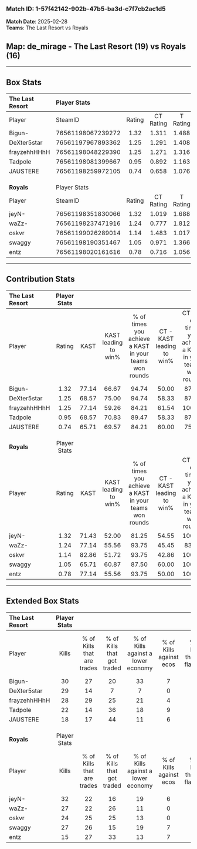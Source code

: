 ### Match ID: 1-57f42142-902b-47b5-ba3d-c7f7cb2ac1d5  
**Match Date**: 2025-02-28  
**Teams**: The Last Resort vs Royals  

## **Map**: de_mirage - The Last Resort (19) vs Royals (16)  
---  

## Box Stats  

| **The Last Resort** | Player Stats      |        |           |          |       |      |       |         |        |      |     |
| :- | :- | :-: | :-: | :-: | :-: | :-: | :-: | :-: | :-: | :-: | :-: |
| Player              | SteamID           | Rating | CT Rating | T Rating | KAST  | ADR  | Kills | Assists | Deaths | K/D  | HS% |
| Bigun-              | 76561198067239272 |  1.32  |   1.311   |  1.488   | 77.14 | 88.0 |  30   |    8    |   23   | 1.30 | 70  |
| DeXter5star         | 76561197967893362 |  1.25  |   1.291   |  1.408   | 68.57 | 81.1 |  29   |    7    |   20   | 1.45 | 20  |
| frayzehhHHhH        | 76561198048229390 |  1.25  |   1.271   |  1.316   | 77.14 | 80.3 |  28   |   11    |   23   | 1.22 | 39  |
| Tadpole             | 76561198081399667 |  0.95  |   0.892   |  1.163   | 68.57 | 75.0 |  22   |   10    |   28   | 0.79 | 68  |
| JAUSTERE            | 76561198259972105 |  0.74  |   0.658   |  1.076   | 65.71 | 59.8 |  18   |   12    |   31   | 0.58 | 61  |
|                     |                   |        |           |          |       |      |       |         |        |      |     |
|                     |                   |        |           |          |       |      |       |         |        |      |     |
|                     |                   |        |           |          |       |      |       |         |        |      |     |
| **Royals**          | Player Stats      |        |           |          |       |      |       |         |        |      |     |
| Player              | SteamID           | Rating | CT Rating | T Rating | KAST  | ADR  | Kills | Assists | Deaths | K/D  | HS% |
| jeyN-               | 76561198351830066 |  1.32  |   1.019   |  1.688   | 71.43 | 87.9 |  32   |    4    |   23   | 1.39 | 28  |
| waZz-               | 76561198237471916 |  1.24  |   0.777   |  1.812   | 77.14 | 88.9 |  27   |   12    |   24   | 1.13 | 88  |
| oskvr               | 76561199026289014 |  1.14  |   1.483   |  1.017   | 82.86 | 79.0 |  24   |    7    |   26   | 0.92 | 33  |
| swaggy              | 76561198190351467 |  1.05  |   0.971   |  1.366   | 65.71 | 76.3 |  27   |    4    |   27   | 1.00 | 55  |
| entz                | 76561198020161616 |  0.78  |   0.716   |  1.056   | 77.14 | 56.4 |  15   |    7    |   27   | 0.56 | 73  |
---  

## Contribution Stats  

| **The Last Resort** | Player Stats |       |                      |                                                        |                           |                                                             |                          |                                                            |
| :- | :-: | :-: | :-: | :-: | :-: | :-: | :-: | :-: |
| Player              |    Rating    | KAST  | KAST leading to win% | % of times you achieve a KAST in your teams won rounds | CT - KAST leading to win% | CT - % of times you achieve a KAST in your teams won rounds | T - KAST leading to win% | T - % of times you achieve a KAST in your teams won rounds |
| Bigun-              |     1.32     | 77.14 |        66.67         |                         94.74                          |           50.00           |                            87.50                            |          84.62           |                           100.00                           |
| DeXter5star         |     1.25     | 68.57 |        75.00         |                         94.74                          |           58.33           |                            87.50                            |          91.67           |                           100.00                           |
| frayzehhHHhH        |     1.25     | 77.14 |        59.26         |                         84.21                          |           61.54           |                           100.00                            |          57.14           |                           72.73                            |
| Tadpole             |     0.95     | 68.57 |        70.83         |                         89.47                          |           58.33           |                            87.50                            |          83.33           |                           90.91                            |
| JAUSTERE            |     0.74     | 65.71 |        69.57         |                         84.21                          |           60.00           |                            75.00                            |          76.92           |                           90.91                            |
|                     |              |       |                      |                                                        |                           |                                                             |                          |                                                            |
|                     |              |       |                      |                                                        |                           |                                                             |                          |                                                            |
|                     |              |       |                      |                                                        |                           |                                                             |                          |                                                            |
| **Royals**          | Player Stats |       |                      |                                                        |                           |                                                             |                          |                                                            |
| Player              |    Rating    | KAST  | KAST leading to win% | % of times you achieve a KAST in your teams won rounds | CT - KAST leading to win% | CT - % of times you achieve a KAST in your teams won rounds | T - KAST leading to win% | T - % of times you achieve a KAST in your teams won rounds |
| jeyN-               |     1.32     | 71.43 |        52.00         |                         81.25                          |           54.55           |                           100.00                            |          50.00           |                           70.00                            |
| waZz-               |     1.24     | 77.14 |        55.56         |                         93.75                          |           45.45           |                            83.33                            |          62.50           |                           100.00                           |
| oskvr               |     1.14     | 82.86 |        51.72         |                         93.75                          |           42.86           |                           100.00                            |          60.00           |                           90.00                            |
| swaggy              |     1.05     | 65.71 |        60.87         |                         87.50                          |           60.00           |                           100.00                            |          61.54           |                           80.00                            |
| entz                |     0.78     | 77.14 |        55.56         |                         93.75                          |           50.00           |                           100.00                            |          60.00           |                           90.00                            |
---  

## Extended Box Stats  

| **The Last Resort** | Player Stats |                            |                            |                                    |                         |                              |                                 |        |                             |                                     |                          |                               |                            |
| :- | :-: | :-: | :-: | :-: | :-: | :-: | :-: | :-: | :-: | :-: | :-: | :-: | :-: |
| Player              |    Kills     | % of Kills that are trades | % of Kills that got traded | % of Kills against a lower economy | % of Kills against ecos | % of Kills that are flawless | % of Kills that are close duels | Deaths | % of Deaths that get traded | % of Deaths against a lower economy | % of Deaths against ecos | % of Deaths that are flawless | % of Deaths that are close |
| Bigun-              |      30      |             27             |             20             |                 33                 |            7            |              60              |                7                |   23   |             22              |                 17                  |            0             |              70               |             0              |
| DeXter5star         |      29      |             14             |             7              |                 7                  |            0            |              72              |                0                |   20   |             30              |                 20                  |            0             |              85               |             5              |
| frayzehhHHhH        |      28      |             29             |             25             |                 21                 |            4            |              75              |                7                |   23   |             13              |                 17                  |            4             |              74               |             0              |
| Tadpole             |      22      |             14             |             36             |                 18                 |            9            |              77              |                5                |   28   |             18              |                 14                  |            0             |              50               |             11             |
| JAUSTERE            |      18      |             17             |             44             |                 11                 |            6            |              61              |                0                |   31   |             26              |                 16                  |            0             |              65               |             3              |
|                     |              |                            |                            |                                    |                         |                              |                                 |        |                             |                                     |                          |                               |                            |
|                     |              |                            |                            |                                    |                         |                              |                                 |        |                             |                                     |                          |                               |                            |
|                     |              |                            |                            |                                    |                         |                              |                                 |        |                             |                                     |                          |                               |                            |
| **Royals**          | Player Stats |                            |                            |                                    |                         |                              |                                 |        |                             |                                     |                          |                               |                            |
| Player              |    Kills     | % of Kills that are trades | % of Kills that got traded | % of Kills against a lower economy | % of Kills against ecos | % of Kills that are flawless | % of Kills that are close duels | Deaths | % of Deaths that get traded | % of Deaths against a lower economy | % of Deaths against ecos | % of Deaths that are flawless | % of Deaths that are close |
| jeyN-               |      32      |             22             |             16             |                 19                 |            6            |              84              |                0                |   23   |             13              |                  4                  |            0             |              74               |             9              |
| waZz-               |      27      |             22             |             26             |                 11                 |            0            |              56              |                4                |   24   |             21              |                  8                  |            0             |              79               |             0              |
| oskvr               |      24      |             25             |             25             |                 13                 |            0            |              75              |                0                |   26   |             27              |                  8                  |            0             |              65               |             8              |
| swaggy              |      27      |             26             |             15             |                 19                 |            7            |              56              |               15                |   27   |             33              |                  7                  |            0             |              63               |             4              |
| entz                |      15      |             27             |             33             |                 13                 |            7            |              53              |                0                |   27   |             26              |                 11                  |            0             |              74               |             0              |
